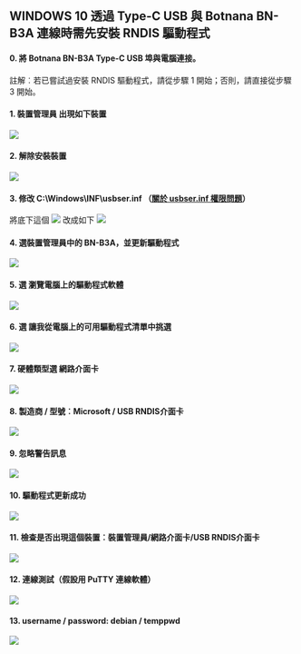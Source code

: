 ## WINDOWS 10 透過 Type-C USB 與 Botnana BN-B3A 連線時需先安裝 RNDIS 驅動程式

#### 0. 將 Botnana BN-B3A Type-C USB 埠與電腦連接。

註解︰若已嘗試過安裝 RNDIS 驅動程式，請從步驟 1 開始；否則，請直接從步驟 3 開始。


#### 1. 裝置管理員 出現如下裝置
![](./win10_1_com_port.png)

#### 2. 解除安裝裝置
![](./win10_2_remove_com_device.png)


#### 3. 修改 C:\Windows\INF\usbser.inf （[關於 usbser.inf 權限問題](./win10_permission.md)）
將底下這個 
![](./win10_3_modify_usbser_inf.png)
改成如下
![](./win10_4_mark_usbser_inf_com_port.png)

#### 4. 選裝置管理員中的 BN-B3A，並更新驅動程式
![](./win10_5_upgrade_drive.png)


#### 5. 選 瀏覽電腦上的驅動程式軟體
![](./win10_6_browse_drive.png)

#### 6. 選 讓我從電腦上的可用驅動程式清單中挑選
![](./win10_7_choose_drive.png)

#### 7. 硬體類型選 網路介面卡
![](./win10_8_select_network_interface.png)

#### 8. 製造商 / 型號︰Microsoft / USB RNDIS介面卡
![](./win10_9_select_rndis_drive.png)

#### 9. 忽略警告訊息
![](./win10_10_ignore_warning.png)

#### 10. 驅動程式更新成功
![](./win10_11_install_rndis_ok.png)

#### 11. 檢查是否出現這個裝置︰裝置管理員/網路介面卡/USB RNDIS介面卡
![](./win10_12_got_usb_rndis_interface.png)

#### 12. 連線測試（假設用 PuTTY 連線軟體）
![](./win10_13_connect_by_ssh.png)

#### 13. username / password: debian / temppwd
![](./win10_14_login.png)


